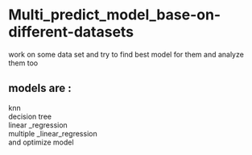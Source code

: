 # Multi_predict_model_base-on-different-datasets
 work on some data set and try to find best model for them and analyze them too
## models are :</br>
knn</br>
decision tree</br>
linear _regression</br>
multiple _linear_regression</br>
and optimize model
